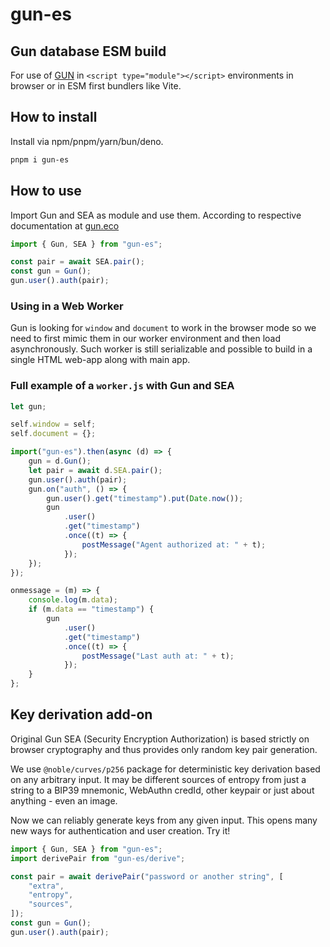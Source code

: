 # gun-es

## Gun database ESM build

For use of [GUN](https://gun.eco) in `<script type="module"></script>` environments in browser or in ESM first bundlers like Vite.

## How to install

Install via npm/pnpm/yarn/bun/deno.

```bash
pnpm i gun-es
```

## How to use

Import Gun and SEA as module and use them. According to respective documentation at [gun.eco](https://gun.eco)

```js
import { Gun, SEA } from "gun-es";

const pair = await SEA.pair();
const gun = Gun();
gun.user().auth(pair);
```

### Using in a Web Worker

Gun is looking for `window` and `document` to work in the browser mode so we need to first mimic them in our worker environment and then load asynchronously. Such worker is still serializable and possible to build in a single HTML web-app along with main app.

### Full example of a `worker.js` with Gun and SEA

```js worker.js
let gun;

self.window = self;
self.document = {};

import("gun-es").then(async (d) => {
	gun = d.Gun();
	let pair = await d.SEA.pair();
	gun.user().auth(pair);
	gun.on("auth", () => {
		gun.user().get("timestamp").put(Date.now());
		gun
			.user()
			.get("timestamp")
			.once((t) => {
				postMessage("Agent authorized at: " + t);
			});
	});
});

onmessage = (m) => {
	console.log(m.data);
	if (m.data == "timestamp") {
		gun
			.user()
			.get("timestamp")
			.once((t) => {
				postMessage("Last auth at: " + t);
			});
	}
};
```

## Key derivation add-on

Original Gun SEA (Security Encryption Authorization) is based strictly on browser cryptography and thus provides only random key pair generation.

We use `@noble/curves/p256` package for deterministic key derivation based on any arbitrary input. It may be different sources of entropy from just a string to a BIP39 mnemonic, WebAuthn credId, other keypair or just about anything - even an image.

Now we can reliably generate keys from any given input. This opens many new ways for authentication and user creation. Try it!

```js
import { Gun, SEA } from "gun-es";
import derivePair from "gun-es/derive";

const pair = await derivePair("password or another string", [
	"extra",
	"entropy",
	"sources",
]);
const gun = Gun();
gun.user().auth(pair);
```
